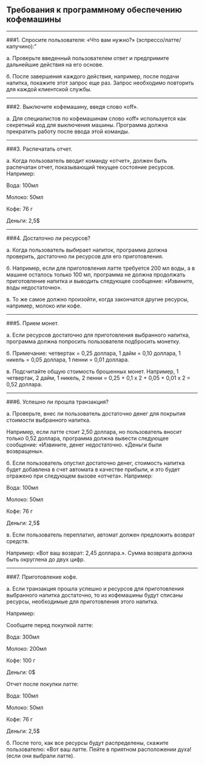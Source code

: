Требования к программному обеспечению кофемашины
---

___

###1. Спросите пользователя: «Что вам нужно?» (эспрессо/латте/капучино):”

 а. Проверьте введенный пользователем ответ и предпримите дальнейшие действия на его основе.

 б. После завершения каждого действия, например, после подачи напитка, покажите этот запрос еще раз. Запрос необходимо повторить для каждой клиентской службы.

---

###2. Выключите кофемашину, введя слово «off».

 а. Для специалистов по кофемашинам слово «off» используется как секретный код для выключения машины. Программа должна прекратить работу после ввода этой команды.

___

###3. Распечатать отчет.

 а. Когда пользователь вводит команду «отчет», должен быть распечатан отчет, показывающий текущее состояние ресурсов. Например:

 Вода: 100мл

 Молоко: 50мл

 Кофе: 76 г

 Деньги: 2,5$

___

###4. Достаточно ли ресурсов?

 а. Когда пользователь выбирает напиток, программа должна проверить, достаточно ли ресурсов для его приготовления.

 б. Например, если для приготовления латте требуется 200 мл воды, а в машине осталось только 100 мл, программа не должна продолжать приготовление напитка и выводить следующее сообщение: «Извините, воды недостаточно».

 в. То же самое должно произойти, когда закончатся другие ресурсы, например, молоко или кофе.

___

###5. Прием монет.

 а. Если ресурсов достаточно для приготовления выбранного напитка, программа должна попросить пользователя подбросить монетку.

 б. Примечание: четвертак = 0,25 доллара, 1 дайм = 0,10 доллара, 1 никель = 0,05 доллара, 1 пенни = 0,01 доллара.

 в. Подсчитайте общую стоимость брошенных монет. Например, 1 четвертак, 2 дайм, 1 никель, 2 пенни = 0,25 + 0,1 x 2 + 0,05 + 0,01 x 2 = 0,52 доллара.

___

###6. Успешно ли прошла транзакция?

 а. Проверьте, внес ли пользователь достаточно денег для покрытия стоимости выбранного напитка.

 Например, если латте стоит 2,50 доллара, но пользователь вносит только 0,52 доллара, программа должна вывести следующее сообщение: «Извините, денег недостаточно. «Деньги были возвращены».

 б. Если пользователь опустил достаточно денег, стоимость напитка будет добавлена ​​в счет автомата в качестве прибыли, и это будет отражено при следующем вызове «отчета». Например:

 Вода: 100мл

 Молоко: 50мл

 Кофе: 76 г

 Деньги: 2,5$

 в. Если пользователь переплатил, автомат должен предложить возврат средств.

 Например: «Вот ваш возврат: 2,45 доллара.». Сумма возврата должна быть округлена до двух цифр.

___

###7. Приготовление кофе.

 а. Если транзакция прошла успешно и ресурсов для приготовления выбранного напитка достаточно, то из кофемашины будут списаны ресурсы, необходимые для приготовления этого напитка.

 Например:

 Сообщите перед покупкой латте:

 Вода: 300мл

 Молоко: 200мл

 Кофе: 100 г

 Деньги: 0$

 Отчет после покупки латте:

 Вода: 100мл

 Молоко: 50мл

 Кофе: 76 г

 Деньги: 2,5$

 б. После того, как все ресурсы будут распределены, скажите пользователю: «Вот ваш латте. Пейте в приятном расположении духа! (если они выбрали латте).